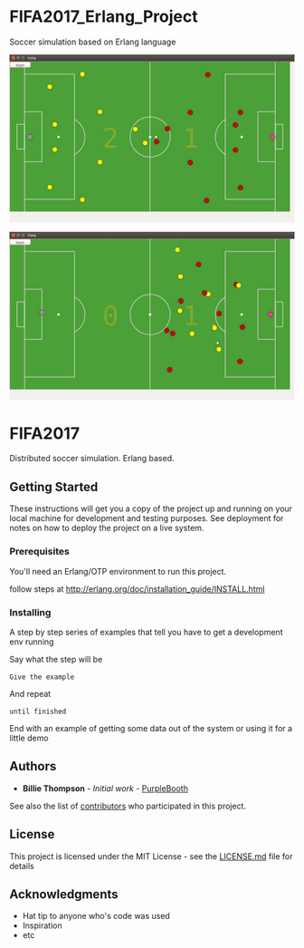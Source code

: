 # FIFA2017_Erlang_Project
Soccer simulation based on Erlang language 

![alt text](https://github.com/danpora/FIFA2017/blob/master/media/fifa2017_start_position.jpg)

![alt text](https://github.com/danpora/FIFA2017/blob/master/media/fifa2017_midfield.jpg)

# FIFA2017

Distributed soccer simulation. Erlang based.

## Getting Started

These instructions will get you a copy of the project up and running on your local machine for development and testing purposes. See deployment for notes on how to deploy the project on a live system.

### Prerequisites

You'll need an Erlang/OTP environment to run this project.

follow steps at http://erlang.org/doc/installation_guide/INSTALL.html

### Installing

A step by step series of examples that tell you have to get a development env running

Say what the step will be

```
Give the example
```

And repeat

```
until finished
```

End with an example of getting some data out of the system or using it for a little demo


## Authors

* **Billie Thompson** - *Initial work* - [PurpleBooth](https://github.com/PurpleBooth)

See also the list of [contributors](https://github.com/your/project/contributors) who participated in this project.

## License

This project is licensed under the MIT License - see the [LICENSE.md](LICENSE.md) file for details

## Acknowledgments

* Hat tip to anyone who's code was used
* Inspiration
* etc
